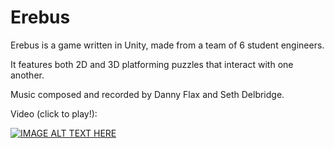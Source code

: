 # Erebus

Erebus is a game written in Unity, made from a team of 6 student engineers.

It features both 2D and 3D platforming puzzles that interact with one another.

Music composed and recorded by Danny Flax and Seth Delbridge.

Video (click to play!):

[![IMAGE ALT TEXT HERE](https://img.youtube.com/vi/Fm8c-8q2soY/0.jpg)](https://www.youtube.com/watch?v=Fm8c-8q2soY)
